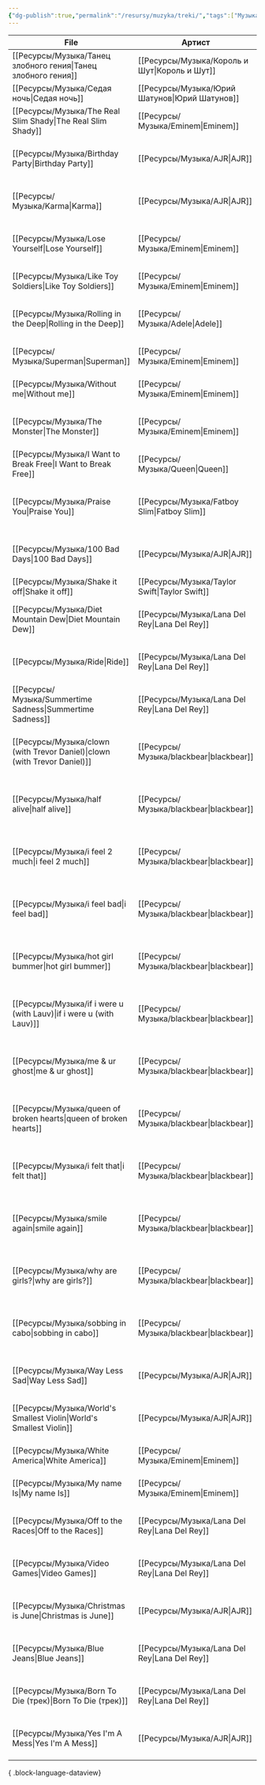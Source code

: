 ```yaml
---
{"dg-publish":true,"permalink":"/resursy/muzyka/treki/","tags":["Музыка"]}
---
```


| File                                                                         | Артист                                           | Альбом                                                                         | Жанр                                             | Рейтинг | Воспроизведено |
| ---------------------------------------------------------------------------- | ------------------------------------------------ | ------------------------------------------------------------------------------ | ------------------------------------------------ | ------- | -------------- |
| [[Ресурсы/Музыка/Танец злобного гения\|Танец злобного гения]]             | [[Ресурсы/Музыка/Король и Шут\|Король и Шут]] | [[Ресурсы/Музыка/Театръ демона\|Театръ демона]]                             | \-                                               | ★★★★★   | 4              |
| [[Ресурсы/Музыка/Седая ночь\|Седая ночь]]                                 | [[Ресурсы/Музыка/Юрий Шатунов\|Юрий Шатунов]] | \-                                                                             | [[Поп\|Поп]]                                     | ★★★★★   | 2              |
| [[Ресурсы/Музыка/The Real Slim Shady\|The Real Slim Shady]]               | [[Ресурсы/Музыка/Eminem\|Eminem]]             | [[Ресурсы/Музыка/The Marshall Mathers LP\|The Marshall Mathers LP]]         | [[Ресурсы/Музыка/Рэп\|Рэп]]                   | ★★★★★   | 2              |
| [[Ресурсы/Музыка/Birthday Party\|Birthday Party]]                         | [[Ресурсы/Музыка/AJR\|AJR]]                   | \-                                                                             | [[Ресурсы/Музыка/Альтернатива\|Альтернатива]] | ★★★★★   | 1              |
| [[Ресурсы/Музыка/Karma\|Karma]]                                           | [[Ресурсы/Музыка/AJR\|AJR]]                   | \-                                                                             | [[Ресурсы/Музыка/Альтернатива\|Альтернатива]] | ★★★★★   | 1              |
| [[Ресурсы/Музыка/Lose Yourself\|Lose Yourself]]                           | [[Ресурсы/Музыка/Eminem\|Eminem]]             | [[Ресурсы/Музыка/Curtain Call. The Hits\|Curtain Call. The Hits]]           | [[Ресурсы/Музыка/Рэп\|Рэп]]                   | ★★★★★   | 1              |
| [[Ресурсы/Музыка/Like Toy Soldiers\|Like Toy Soldiers]]                   | [[Ресурсы/Музыка/Eminem\|Eminem]]             | [[Ресурсы/Музыка/Encore\|Encore]]                                           | [[Ресурсы/Музыка/Рэп\|Рэп]]                   | ★★★★★   | 1              |
| [[Ресурсы/Музыка/Rolling in the Deep\|Rolling in the Deep]]               | [[Ресурсы/Музыка/Adele\|Adele]]               | [[Ресурсы/Музыка/Rolling in the Deep\|Rolling in the Deep]]                 | [[Поп\|Поп]]                                     | ★★★★★   | 1              |
| [[Ресурсы/Музыка/Superman\|Superman]]                                     | [[Ресурсы/Музыка/Eminem\|Eminem]]             | [[Ресурсы/Музыка/The Eminem Show\|The Eminem Show]]                         | [[Ресурсы/Музыка/Рэп\|Рэп]]                   | ★★★★★   | 1              |
| [[Ресурсы/Музыка/Without me\|Without me]]                                 | [[Ресурсы/Музыка/Eminem\|Eminem]]             | [[Ресурсы/Музыка/The Eminem Show\|The Eminem Show]]                         | [[Ресурсы/Музыка/Рэп\|Рэп]]                   | ★★★★★   | 1              |
| [[Ресурсы/Музыка/The Monster\|The Monster]]                               | [[Ресурсы/Музыка/Eminem\|Eminem]]             | [[Ресурсы/Музыка/The Marshall Mathers LP 2\|The Marshall Mathers LP 2]]     | [[Ресурсы/Музыка/Рэп\|Рэп]]                   | ★★★★★   | 1              |
| [[Ресурсы/Музыка/I Want to Break Free\|I Want to Break Free]]             | [[Ресурсы/Музыка/Queen\|Queen]]               | [[Ресурсы/Музыка/The Works\|The Works]]                                     | [[Рок\|Рок]]                                     | ★★★★★   | 1              |
| [[Ресурсы/Музыка/Praise You\|Praise You]]                                 | [[Ресурсы/Музыка/Fatboy Slim\|Fatboy Slim]]   | [[Ресурсы/Музыка/You've Come a Long Way Baby\|You've Come a Long Way Baby]] | [[Электроника\|Электроника]]                     | ★★★★★   | 1              |
| [[Ресурсы/Музыка/100 Bad Days\|100 Bad Days]]                             | [[Ресурсы/Музыка/AJR\|AJR]]                   | \-                                                                             | [[Ресурсы/Музыка/Альтернатива\|Альтернатива]] | ★★★★★   | \-             |
| [[Ресурсы/Музыка/Shake it off\|Shake it off]]                             | [[Ресурсы/Музыка/Taylor Swift\|Taylor Swift]] | [[Ресурсы/Музыка/1989\|1989]]                                               | \-                                               | ★★★★★   | \-             |
| [[Ресурсы/Музыка/Diet Mountain Dew\|Diet Mountain Dew]]                   | [[Ресурсы/Музыка/Lana Del Rey\|Lana Del Rey]] | [[Ресурсы/Музыка/Born To Die (альбом)\|Born To Die (альбом)]]               | [[Ресурсы/Музыка/Альтернатива\|Альтернатива]] | ★★★★★   | \-             |
| [[Ресурсы/Музыка/Ride\|Ride]]                                             | [[Ресурсы/Музыка/Lana Del Rey\|Lana Del Rey]] | [[Ресурсы/Музыка/Born To Die (альбом)\|Born To Die (альбом)]]               | [[Ресурсы/Музыка/Альтернатива\|Альтернатива]] | ★★★★★   | \-             |
| [[Ресурсы/Музыка/Summertime Sadness\|Summertime Sadness]]                 | [[Ресурсы/Музыка/Lana Del Rey\|Lana Del Rey]] | [[Ресурсы/Музыка/Born To Die (альбом)\|Born To Die (альбом)]]               | [[Ресурсы/Музыка/Альтернатива\|Альтернатива]] | ★★★★★   | \-             |
| [[Ресурсы/Музыка/clown (with Trevor Daniel)\|clown (with Trevor Daniel)]] | [[Ресурсы/Музыка/blackbear\|blackbear]]       | [[Ресурсы/Музыка/everything means nothing\|everything means nothing]]       | [[Поп\|Поп]]                                     | ★★★★★   | \-             |
| [[Ресурсы/Музыка/half alive\|half alive]]                                 | [[Ресурсы/Музыка/blackbear\|blackbear]]       | [[Ресурсы/Музыка/everything means nothing\|everything means nothing]]       | [[Поп\|Поп]]                                     | ★★★★★   | \-             |
| [[Ресурсы/Музыка/i feel 2 much\|i feel 2 much]]                           | [[Ресурсы/Музыка/blackbear\|blackbear]]       | [[Ресурсы/Музыка/everything means nothing\|everything means nothing]]       | [[Поп\|Поп]]                                     | ★★★★★   | \-             |
| [[Ресурсы/Музыка/i feel bad\|i feel bad]]                                 | [[Ресурсы/Музыка/blackbear\|blackbear]]       | [[Ресурсы/Музыка/everything means nothing\|everything means nothing]]       | [[Поп\|Поп]]                                     | ★★★★★   | \-             |
| [[Ресурсы/Музыка/hot girl bummer\|hot girl bummer]]                       | [[Ресурсы/Музыка/blackbear\|blackbear]]       | [[Ресурсы/Музыка/everything means nothing\|everything means nothing]]       | [[Поп\|Поп]]                                     | ★★★★★   | \-             |
| [[Ресурсы/Музыка/if i were u (with Lauv)\|if i were u (with Lauv)]]       | [[Ресурсы/Музыка/blackbear\|blackbear]]       | [[Ресурсы/Музыка/everything means nothing\|everything means nothing]]       | [[Поп\|Поп]]                                     | ★★★★★   | \-             |
| [[Ресурсы/Музыка/me & ur ghost\|me & ur ghost]]                           | [[Ресурсы/Музыка/blackbear\|blackbear]]       | [[Ресурсы/Музыка/everything means nothing\|everything means nothing]]       | [[Поп\|Поп]]                                     | ★★★★★   | \-             |
| [[Ресурсы/Музыка/queen of broken hearts\|queen of broken hearts]]         | [[Ресурсы/Музыка/blackbear\|blackbear]]       | [[Ресурсы/Музыка/everything means nothing\|everything means nothing]]       | [[Поп\|Поп]]                                     | ★★★★★   | \-             |
| [[Ресурсы/Музыка/i felt that\|i felt that]]                               | [[Ресурсы/Музыка/blackbear\|blackbear]]       | [[Ресурсы/Музыка/everything means nothing\|everything means nothing]]       | [[Поп\|Поп]]                                     | ★★★★★   | \-             |
| [[Ресурсы/Музыка/smile again\|smile again]]                               | [[Ресурсы/Музыка/blackbear\|blackbear]]       | [[Ресурсы/Музыка/everything means nothing\|everything means nothing]]       | [[Поп\|Поп]]                                     | ★★★★★   | \-             |
| [[Ресурсы/Музыка/why are girls?\|why are girls?]]                         | [[Ресурсы/Музыка/blackbear\|blackbear]]       | [[Ресурсы/Музыка/everything means nothing\|everything means nothing]]       | [[Поп\|Поп]]                                     | ★★★★★   | \-             |
| [[Ресурсы/Музыка/sobbing in cabo\|sobbing in cabo]]                       | [[Ресурсы/Музыка/blackbear\|blackbear]]       | [[Ресурсы/Музыка/everything means nothing\|everything means nothing]]       | [[Поп\|Поп]]                                     | ★★★★★   | \-             |
| [[Ресурсы/Музыка/Way Less Sad\|Way Less Sad]]                             | [[Ресурсы/Музыка/AJR\|AJR]]                   | [[Ресурсы/Музыка/OK ORCHESTRA\|OK ORCHESTRA]]                               | [[Ресурсы/Музыка/Альтернатива\|Альтернатива]] | ★★★★★   | \-             |
| [[Ресурсы/Музыка/World's Smallest Violin\|World's Smallest Violin]]       | [[Ресурсы/Музыка/AJR\|AJR]]                   | [[Ресурсы/Музыка/OK ORCHESTRA\|OK ORCHESTRA]]                               | [[Ресурсы/Музыка/Альтернатива\|Альтернатива]] | ★★★★★   | \-             |
| [[Ресурсы/Музыка/White America\|White America]]                           | [[Ресурсы/Музыка/Eminem\|Eminem]]             | [[Ресурсы/Музыка/The Eminem Show\|The Eminem Show]]                         | [[Ресурсы/Музыка/Рэп\|Рэп]]                   | ★★★★★   | \-             |
| [[Ресурсы/Музыка/My name Is\|My name Is]]                                 | [[Ресурсы/Музыка/Eminem\|Eminem]]             | [[Ресурсы/Музыка/The Slim Shady LP\|The Slim Shady LP]]                     | [[Ресурсы/Музыка/Рэп\|Рэп]]                   | ★★★★★   | \-             |
| [[Ресурсы/Музыка/Off to the Races\|Off to the Races]]                     | [[Ресурсы/Музыка/Lana Del Rey\|Lana Del Rey]] | [[Ресурсы/Музыка/Born To Die (альбом)\|Born To Die (альбом)]]               | [[Ресурсы/Музыка/Альтернатива\|Альтернатива]] | ★★★★☆   | 1              |
| [[Ресурсы/Музыка/Video Games\|Video Games]]                               | [[Ресурсы/Музыка/Lana Del Rey\|Lana Del Rey]] | [[Ресурсы/Музыка/Born To Die (трек)\|Born To Die (трек)]]                   | [[Ресурсы/Музыка/Альтернатива\|Альтернатива]] | ★★★★☆   | \-             |
| [[Ресурсы/Музыка/Christmas is June\|Christmas is June]]                   | [[Ресурсы/Музыка/AJR\|AJR]]                   | [[Ресурсы/Музыка/OK ORCHESTRA\|OK ORCHESTRA]]                               | [[Ресурсы/Музыка/Альтернатива\|Альтернатива]] | ★★★★☆   | \-             |
| [[Ресурсы/Музыка/Blue Jeans\|Blue Jeans]]                                 | [[Ресурсы/Музыка/Lana Del Rey\|Lana Del Rey]] | [[Ресурсы/Музыка/Born To Die (альбом)\|Born To Die (альбом)]]               | [[Ресурсы/Музыка/Альтернатива\|Альтернатива]] | ★★★☆☆   | 1              |
| [[Ресурсы/Музыка/Born To Die (трек)\|Born To Die (трек)]]                 | [[Ресурсы/Музыка/Lana Del Rey\|Lana Del Rey]] | [[Ресурсы/Музыка/Born To Die (альбом)\|Born To Die (альбом)]]               | [[Ресурсы/Музыка/Альтернатива\|Альтернатива]] | ★★★☆☆   | 1              |
| [[Ресурсы/Музыка/Yes I'm A Mess\|Yes I'm A Mess]]                         | [[Ресурсы/Музыка/AJR\|AJR]]                   | [[Ресурсы/Музыка/The Maybe Man\|The Maybe Man]]                             | [[Ресурсы/Музыка/Альтернатива\|Альтернатива]] | ☆☆☆☆☆   | \-             |

{ .block-language-dataview}
